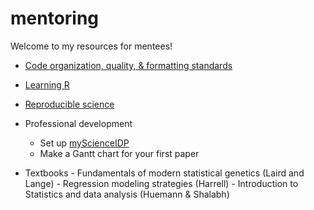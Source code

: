 # mentoring
Welcome to my resources for mentees! 

* [Code organization, quality, & formatting standards](/code.md)

* [Learning R](R.md)

* [Reproducible science]()

* Professional development
    - Set up [myScienceIDP](https://myidp.sciencecareers.org/)
    - Make a Gantt chart for your first paper

* Textbooks
      - Fundamentals of modern statistical genetics (Laird and Lange)
      - Regression modeling strategies (Harrell)
      - Introduction to Statistics and data analysis (Huemann & Shalabh) 
